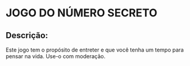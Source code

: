 <h1>JOGO DO NÚMERO SECRETO</h1>

<h2>Descrição:</h2>
Este jogo tem o propósito de entreter e que você tenha um tempo para pensar na vida.
Use-o com moderação.
